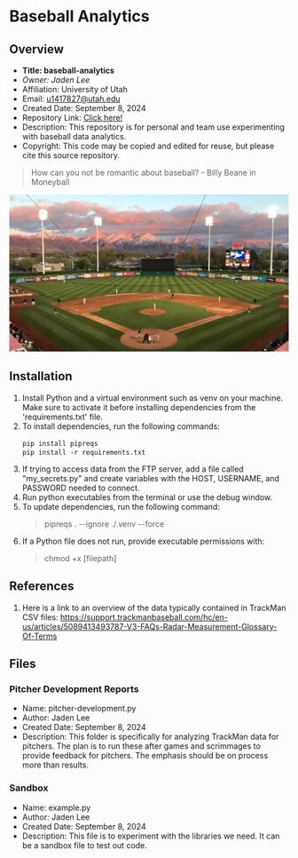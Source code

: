 # Baseball Analytics

## Overview

- **Title: baseball-analytics**
- *Owner: Jaden Lee*
- Affiliation: University of Utah
- Email: <u1417827@utah.edu>
- Created Date: September 8, 2024
- Repository Link: [Click here!](https://github.com/lee1jaden/baseball-analytics)
- Description: This repository is for personal and team use experimenting with baseball data analytics. 
- Copyright: This code may be copied and edited for reuse, but please cite this source repository.

> How can you not be romantic about baseball? - Billy Beane in Moneyball

[![The backdrop at Smith's Ballpark is incredible!](/smiths-ballpark.webp "Smith's Ballpark: Home of Utah Baseball")](https://utahutes.com/sports/baseball)

## Installation

1. Install Python and a virtual environment such as venv on your machine. Make sure to activate it before installing dependencies from the 'requirements.txt' file.
1. To install dependencies, run the following commands:
    ```
    pip install pipreqs
    pip install -r requirements.txt
    ```
1. If trying to access data from the FTP server, add a file called "my_secrets.py" and create variables with the HOST, USERNAME, and PASSWORD needed to connect.
1. Run python executables from the terminal or use the debug window.
1. To update dependencies, run the following command:
    > pipreqs . --ignore ./.venv --force
1. If a Python file does not run, provide executable permissions with:
    > chmod +x [filepath]

## References

1. Here is a link to an overview of the data typically contained in TrackMan CSV files: <https://support.trackmanbaseball.com/hc/en-us/articles/5089413493787-V3-FAQs-Radar-Measurement-Glossary-Of-Terms>

## Files

### Pitcher Development Reports

- Name: pitcher-development.py
- Author: Jaden Lee
- Created Date: September 8, 2024
- Description: This folder is specifically for analyzing TrackMan data for pitchers. The plan is to run these after games and scrimmages to provide feedback for pitchers. The emphasis should be on process more than results.

### Sandbox

- Name: example.py
- Author: Jaden Lee
- Created Date: September 8, 2024
- Description: This file is to experiment with the libraries we need. It can be a sandbox file to test out code.
